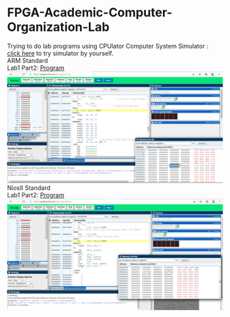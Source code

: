 # FPGA-Academic-Computer-Organization-Lab
Trying to do lab programs using CPUlator Computer System Simulator : [click here](https://cpulator.01xz.net/) to try simulator by yourself.<br>
ARM Standard<br>
Lab1 Part2: [Program](ARM/Standard/lab1/part2.s)
![Lab1 Part2](ARM/Standard/lab1/part2.jpg)
NiosII Standard<br>
Lab1 Part2: [Program](NiosII/Standard/lab1/part2.s)
![Lab1 Part2](NiosII/Standard/lab1/part2.jpg)
